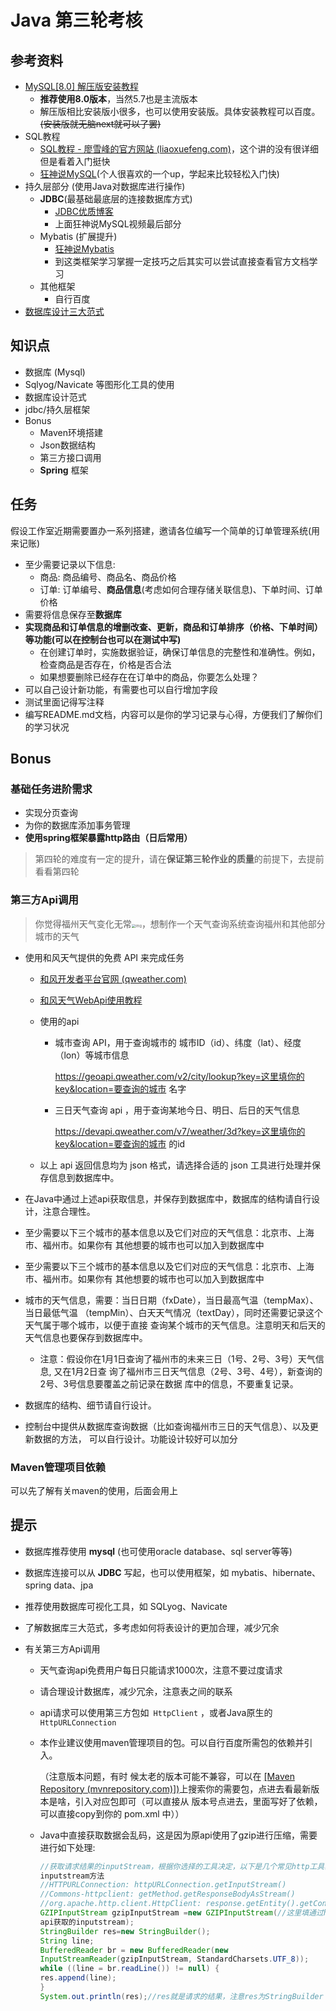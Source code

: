 # Java 第三轮考核

## 参考资料

* [MySQL[8.0] 解压版安装教程](https://blog.csdn.net/tyler880/article/details/109106093)
    * **推荐使用8.0版本**，当然5.7也是主流版本
    * 解压版相比安装版小很多，也可以使用安装版。具体安装教程可以百度。~~(安装版就无脑next就可以了罢)~~
* SQL教程
    * [SQL教程 - 廖雪峰的官方网站 (liaoxuefeng.com)](https://www.liaoxuefeng.com/wiki/1177760294764384)，这个讲的没有很详细但是看着入门挺快
    * [狂神说MySQL](https://www.bilibili.com/video/BV1NJ411J79W/?share_source=copy_web&vd_source=7d2fd3963c594f890889ebd454ef8d1c)(个人很喜欢的一个up，学起来比较轻松入门快)
* 持久层部分 (使用Java对数据库进行操作)
    * **JDBC**(最基础最底层的连接数据库方式)
        *  [JDBC优质博客](https://blog.csdn.net/jungle_rao/article/details/81274720)
        *  上面狂神说MySQL视频最后部分
    * Mybatis (扩展提升)
        * [狂神说Mybatis](https://www.bilibili.com/video/BV1NE411Q7Nx/?share_source=copy_web&vd_source=7d2fd3963c594f890889ebd454ef8d1c)
        * 到这类框架学习掌握一定技巧之后其实可以尝试直接查看官方文档学习
    * 其他框架
        * 自行百度
* [数据库设计三大范式](https://www.cnblogs.com/knowledgesea/p/3667395.html)

## 知识点

* 数据库 (Mysql)
* Sqlyog/Navicate 等图形化工具的使用
* 数据库设计范式
* jdbc/持久层框架
* Bonus
    * Maven环境搭建
    * Json数据结构
    * 第三方接口调用
    * **Spring** 框架

## 任务

假设工作室近期需要置办一系列搭建，邀请各位编写一个简单的订单管理系统(用来记账)

* 至少需要记录以下信息:
    * 商品: 商品编号、商品名、商品价格
    * 订单: 订单编号、**商品信息**(考虑如何合理存储关联信息)、下单时间、订单价格
* 需要将信息保存至**数据库**
* **实现商品和订单信息的增删改查、更新，商品和订单排序（价格、下单时间）等功能(可以在控制台也可以在测试中写)**
    * 在创建订单时，实施数据验证，确保订单信息的完整性和准确性。例如，检查商品是否存在，价格是否合法
    * 如果想要删除已经存在在订单中的商品，你要怎么处理？
* 可以自己设计新功能，有需要也可以自行增加字段
* 测试里面记得写注释
* 编写README.md文档，内容可以是你的学习记录与心得，方便我们了解你们的学习状况


## Bonus

### 基础任务进阶需求

* 实现分页查询
* 为你的数据库添加事务管理
* **使用spring框架暴露http路由（日后常用）**

> 第四轮的难度有一定的提升，请在**保证第三轮作业的质量**的前提下，去提前看看第四轮

### 第三方Api调用

> 你觉得福州天气变化无常<img src="https://gitee.com/sky-dog/note/raw/master/img/202212051038040.jpg" alt="img" style="zoom: 40%;" />，想制作一个天气查询系统查询福州和其他部分城市的天气

* 使用和风天气提供的免费 API 来完成任务

    * [和风开发者平台官网 (qweather.com)](https://dev.qweather.com/)

    * [和风天气WebApi使用教程](https://www.cnblogs.com/6543x1/p/15684812.html)

    * 使用的api

        * 城市查询 API，用于查询城市的 城市ID（id）、纬度（lat）、经度（lon）等城市信息

          https://geoapi.qweather.com/v2/city/lookup?key=这里填你的key&location=要查询的城市 名字

        * 三日天气查询 api ，用于查询某地今日、明日、后日的天气信息

          https://devapi.qweather.com/v7/weather/3d?key=这里填你的key&location=要查询的城市 的id

    * 以上 api 返回信息均为 json 格式，请选择合适的 json 工具进行处理并保存信息到数据库中。

* 在Java中通过上述api获取信息，并保存到数据库中，数据库的结构请自行设计，注意合理性。

* 至少需要以下三个城市的基本信息以及它们对应的天气信息：北京市、上海市、福州市。如果你有 其他想要的城市也可以加入到数据库中

* 至少需要以下三个城市的基本信息以及它们对应的天气信息：北京市、上海市、福州市。如果你有 其他想要的城市也可以加入到数据库中

* 城市的天气信息，需要：当日日期（fxDate），当日最高气温（tempMax）、当日最低气温 （tempMin）、白天天气情况（textDay），同时还需要记录这个天气属于哪个城市，以便于直接 查询某个城市的天气信息。注意明天和后天的天气信息也要保存到数据库中。

    * 注意：假设你在1月1日查询了福州市的未来三日（1号、2号、3号）天气信息, 又在1月2日查 询了福州市三日天气信息（2号、3号、4号），新查询的2号、3号信息要覆盖之前记录在数据 库中的信息，不要重复记录。

* 数据库的结构、细节请自行设计。

* 控制台中提供从数据库查询数据（比如查询福州市三日的天气信息）、以及更新数据的方法， 可以自行设计。功能设计较好可以加分

### Maven管理项目依赖

可以先了解有关maven的使用，后面会用上

## 提示

* 数据库推荐使用 **mysql** (也可使用oracle database、sql server等等)
* 数据库连接可以从 **JDBC** 写起，也可以使用框架，如 mybatis、hibernate、spring data、jpa
* 推荐使用数据库可视化工具，如 SQLyog、Navicate
* 了解数据库三大范式，多考虑如何将表设计的更加合理，减少冗余



* 有关第三方Api调用

    * 天气查询api免费用户每日只能请求1000次，注意不要过度请求

    * 请合理设计数据库，减少冗余，注意表之间的联系

    * api请求可以使用第三方包如` HttpClient` ，或者Java原生的 `HttpURLConnection`

    * 本作业建议使用maven管理项目的包。可以自行百度所需包的依赖并引入。

      （注意版本问题，有时 候太老的版本可能不兼容，可以在 [[Maven Repository (mvnrepository.com)])](https://mvnrepository.com/)上搜索你的需要包，点进去看最新版本是啥，引入对应包即可（可以直接从 版本号点进去，里面写好了依赖，可以直接copy到你的 pom.xml 中））

    * Java中直接获取数据会乱码，这是因为原api使用了gzip进行压缩，需要进行如下处理:

      ~~~java
      //获取请求结果的inputStream，根据你选择的工具决定，以下是几个常见http工具获取结果的
      inputstream方法
      //HTTPURLConnection: httpURLConnection.getInputStream()
      //Commons-httpclient: getMethod.getResponseBodyAsStream()
      //org.apache.http.client.HttpClient: response.getEntity().getContent()
      GZIPInputStream gzipInputStream =new GZIPInputStream(//这里填通过http工具请求
      api获取的inputstream);
      StringBuilder res=new StringBuilder();
      String line;
      BufferedReader br = new BufferedReader(new
      InputStreamReader(gzipInputStream, StandardCharsets.UTF_8));
      while ((line = br.readLine()) != null) {
      res.append(line);
      }
      System.out.println(res);//res就是请求的结果，注意res为StringBuilder
      ~~~

    

